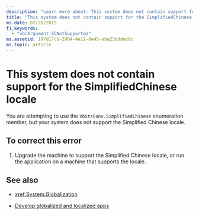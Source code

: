 ```yaml
---
description: "Learn more about: This system does not contain support for the SimplifiedChinese locale"
title: "This system does not contain support for the SimplifiedChinese locale"
ms.date: 07/20/2015
f1_keywords: 
  - "vbrArgument_SCNotSupported"
ms.assetid: 197d17cb-2904-4e12-8e45-aba23bddec8c
ms.topic: article
---
```

# This system does not contain support for the SimplifiedChinese locale

You are attempting to use the `VbStrConv.SimplifiedChinese` enumeration member, but your system does not support the Simplified Chinese locale.  
  
## To correct this error  
  
1. Upgrade the machine to support the Simplified Chinese locale, or run the application on a machine that supports the locale.  
  
## See also

- <xref:System.Globalization>

- [Develop globalized and localized apps](/visualstudio/ide/globalizing-and-localizing-applications)
